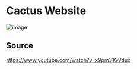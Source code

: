 # Cactus Website
![image](https://github.com/user-attachments/assets/8d7eed18-98e9-4085-9ed6-72b13de6b892)

## Source

https://www.youtube.com/watch?v=x9pm31GVduo
